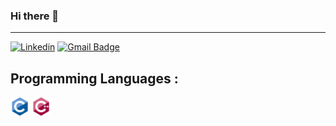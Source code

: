 ### Hi there 👋

---


[![Linkedin](https://img.shields.io/badge/-AhmedMohamed-blue?style=flat-square&logo=Linkedin&logoColor=white&link=https://www.linkedin.com/in/ahmed-mohamed-ag/)](https://www.linkedin.com/in/ahmed-mohamed-ag/) [![Gmail Badge](https://img.shields.io/badge/-Ahmed%20Mohamed-c14438?style=flat-square&logo=Gmail&logoColor=white&link=mailto:ahmedmohamedprofile@gmail.com
)](ahmedmohamedprofile@gmail.com
)
## Programming Languages :

<img src = 'https://github.com/123usef/123usef/blob/main/images/c-original.svg' width='30'/>



<img src = 'https://github.com/123usef/123usef/blob/main/images/cpp.svg' width='30'/>
 










